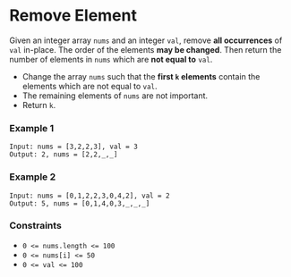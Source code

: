 # Remove Element

Given an integer array `nums` and an integer `val`, remove **all occurrences** of `val` in-place. The order of the elements **may be changed**. Then return the number of elements in `nums` which are **not equal to** `val`.

- Change the array `nums` such that the **first `k` elements** contain the elements which are not equal to `val`.
- The remaining elements of `nums` are not important.
- Return `k`.

### Example 1

```text
Input: nums = [3,2,2,3], val = 3
Output: 2, nums = [2,2,_,_]
```

### Example 2

```text
Input: nums = [0,1,2,2,3,0,4,2], val = 2
Output: 5, nums = [0,1,4,0,3,_,_,_]
```

### Constraints

- `0 <= nums.length <= 100`
- `0 <= nums[i] <= 50`
- `0 <= val <= 100`

```

```
